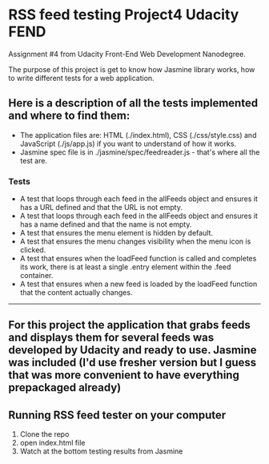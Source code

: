 # RSS feed testing Project4 Udacity FEND
Assignment #4 from Udacity Front-End Web Development Nanodegree.

The purpose of this project is get to know how Jasmine library works, how to write different tests for a web application.

## Here is a description of all the tests implemented and where to find them:

* The application files are: HTML (./index.html), CSS (./css/style.css) and JavaScript (./js/app.js) if you want to understand of how it works.
* Jasmine spec file is in ./jasmine/spec/feedreader.js  - that's where all the test are.
### Tests

* A test that loops through each feed in the allFeeds object and ensures it has a URL defined and that the URL is not empty.
* A test that loops through each feed in the allFeeds object and ensures it has a name defined and that the name is not empty.
* A test that ensures the menu element is hidden by default.
* A test that ensures the menu changes visibility when the menu icon is clicked.
* A test that ensures when the loadFeed function is called and completes its work, there is at least a single .entry element within the .feed container.
* A test that ensures when a new feed is loaded by the loadFeed function that the content actually changes.

-----
For this project the application that grabs feeds and displays them for several feeds was developed by Udacity and ready to use.
Jasmine was included (I'd use fresher version but I guess that was more convenient to have everything prepackaged already)
---

## Running RSS feed tester on your computer
1. Clone the repo
2. open index.html file
3. Watch at the bottom testing results from Jasmine
